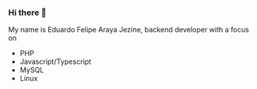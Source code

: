 ### Hi there 👋
My name is Eduardo Felipe Araya Jezine, backend developer with a focus on
- PHP
- Javascript/Typescript
- MySQL
- Linux